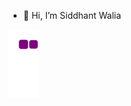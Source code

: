 - 👋 Hi, I’m Siddhant Walia

<!---
siddhantwalia56/siddhantwalia56 is a ✨ special ✨ repository because its `README.md` (this file) appears on your GitHub profile.
You can click the Preview link to take a look at your changes.
--->

![snake gif](https://github.com/siddhantwalia56/siddhantwalia56/blob/output/github-contribution-grid-snake.gif)
